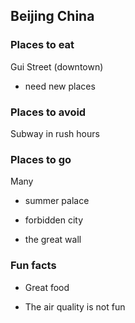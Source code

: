 ## Beijing China

### Places to eat

Gui Street (downtown)

- need new places


### Places to avoid

Subway in rush hours

### Places to go

Many

- summer palace

- forbidden city

- the great wall


### Fun facts

* Great food

* The air quality is not fun

